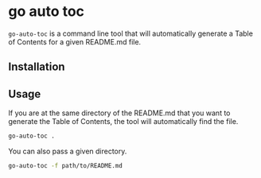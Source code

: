 # go auto toc
`go-auto-toc` is a command line tool that will automatically generate a Table of Contents for a given README.md file.

## Installation

## Usage
If you are at the same directory of the README.md that you want to generate the Table of Contents, the tool will automatically find the file.
```bash
go-auto-toc .
```

You can also pass a given directory.
```bash
go-auto-toc -f path/to/README.md
```